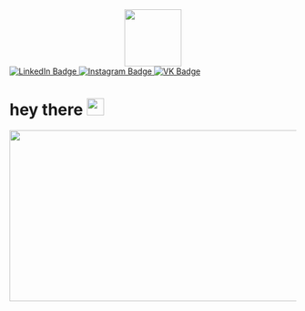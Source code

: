 <div id="header" align="center">
  <img src="https://media.giphy.com/media/v1.Y2lkPTc5MGI3NjExODI2OTlkMmMwZDdmZTk4ZTk5NzBkMjhiNWM1ZjMwOTA2ZGEzMGY0YiZlcD12MV9pbnRlcm5hbF9naWZzX2dpZklkJmN0PWc/PB5LE3Dcg3PeE/giphy.gif" width="100"/>
</div>

<div id="badges">
  <a href="https://www.linkedin.com/in/beyaztash/">
    <img src="https://img.shields.io/badge/LinkedIn-blue?style=for-the-badge&logo=linkedin&logoColor=white" alt="LinkedIn Badge"/>
  </a>
  <a href="your-youtube-URL">
    <img src="https://img.shields.io/badge/YouTube-red?style=for-the-badge&logo=youtube&logoColor=white" alt="Instagram Badge"/>
  </a>
  <a href="https://vk.com/beyaztash">
    <img src="https://img.shields.io/badge/Twitter-blue?style=for-the-badge&logo=twitter&logoColor=white" alt="VK Badge"/>
  </a>
</div>

<img src="https://komarev.com/ghpvc/?username=beyaztashdev&style=flat-square&color=blue" alt=""/>

<h1>
  hey there
  <img src="https://media.giphy.com/media/hvRJCLFzcasrR4ia7z/giphy.gif" width="30px"/>
</h1>

<div align="center">
  <img src="https://media.giphy.com/media/dWesBcTLavkZuG35MI/giphy.gif" width="600" height="300"/>
</div>

<!--
**beyaztashdev/BeyaztashDEV** is a ✨ _special_ ✨ repository because its `README.md` (this file) appears on your GitHub profile.

Here are some ideas to get you started:

- 🔭 I’m currently working on ...
- 🌱 I’m currently learning ...
- 👯 I’m looking to collaborate on ...
- 🤔 I’m looking for help with ...
- 💬 Ask me about ...
- 📫 How to reach me: ...
- 😄 Pronouns: ...
- ⚡ Fun fact: ...
-->
